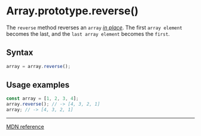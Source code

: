 # Array.prototype.reverse()

The `reverse` method reverses an `array` [_in place_](https://en.wikipedia.org/wiki/In-place_algorithm). The first `array element` becomes the last, and the `last array element` becomes the `first`.

## Syntax

```js
array = array.reverse();
```

## Usage examples

```js
const array = [1, 2, 3, 4];
array.reverse(); // -> [4, 3, 2, 1]
array; // -> [4, 3, 2, 1]
```

---

[MDN reference](https://developer.mozilla.org/en-US/docs/Web/JavaScript/Reference/Global_Objects/Array/reverse)

